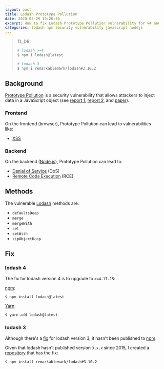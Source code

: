 ```yaml
---
layout: post
title: Lodash Prototype Pollution
date: 2020-05-29 19:20:36
excerpt: How to fix Lodash Prototype Pollution vulnerability for v4 and v3.
categories: lodash npm security vulnerability javascript nodejs
---
```


<!--email_off-->

> TL;DR:
>
> ```sh
> # lodash >=4
> $ npm i lodash@latest
>
> # lodash 3
> $ npm i remarkablemark/lodash#3.10.2
> ```

## Background

[Prototype Pollution](https://codeburst.io/what-is-prototype-pollution-49482fc4b638) is a security vulnerability that allows attackers to inject data in a JavaScript object (see [report 1](https://snyk.io/vuln/SNYK-JS-LODASH-73638), [report 2](https://snyk.io/vuln/SNYK-JS-LODASH-450202), and [paper](https://github.com/HoLyVieR/prototype-pollution-nsec18/blob/master/paper/JavaScript_prototype_pollution_attack_in_NodeJS.pdf)).

### Frontend

On the frontend (browser), Prototype Pollution can lead to vulnerabilities like:

- [XSS](https://security.stackexchange.com/questions/215651/is-prototype-pollution-only-exploitable-on-the-back-end#answer-218340)

### Backend

On the backend ([Node.js](https://nodejs.org/en/)), Prototype Pollution can lead to:

- [Denial of Service](https://en.wikipedia.org/wiki/Denial-of-service_attack) (DoS)
- [Remote Code Execution](https://en.wikipedia.org/wiki/Arbitrary_code_execution) (RCE)

## Methods

The vulnerable [Lodash](https://lodash.com/) methods are:

- `defaultsDeep`
- `merge`
- `mergeWith`
- `set`
- `setWith`
- `zipObjectDeep`

## Fix

### lodash 4

The fix for lodash version 4 is to upgrade to `>=4.17.15`:

[npm](https://www.npmjs.com/package/lodash):

```sh
$ npm install lodash@latest
```

[Yarn](https://classic.yarnpkg.com/en/package/lodash):

```sh
$ yarn add lodash@latest
```

### lodash 3

Although there's a [fix](https://github.com/lodash/lodash/pull/4627) for lodash version 3, it hasn't been published to [npm](https://www.npmjs.com/package/lodash).

Given that lodash hasn't published version `3.x.x` since 2015, I created a [repository](https://github.com/remarkablemark/lodash) that has the fix:

```sh
$ npm install remarkablemark/lodash#3.10.2
```

<!--/email_off-->
